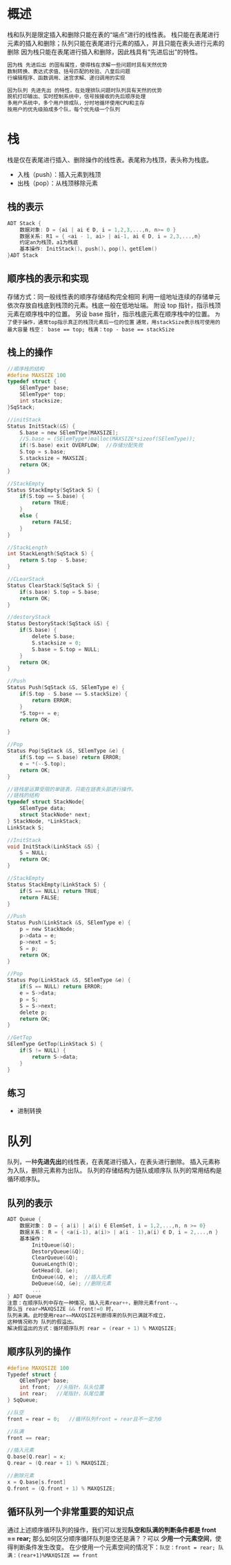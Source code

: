 # 概述
栈和队列是限定插入和删除只能在表的“端点”进行的线性表。
栈只能在表尾进行元素的插入和删除；队列只能在表尾进行元素的插入，并且只能在表头进行元素的删除
因为栈只能在表尾进行插入和删除，因此栈具有“先进后出”的特性。
```C
因为栈 先进后出 的固有属性，使得栈在求解一些问题时具有天然优势
数制转换、表达式求值、括号匹配的校验、八皇后问题
行编辑程序、函数调用、迷宫求解、递归调用的实现

因为队列 先进先出 的特性，在处理排队问题时队列具有天然的优势
脱机打印输出、实时控制系统中，信号按接收的先后顺序处理
多用户系统中，多个用户排成队，分时地循环使用CPU和主存
按用户的优先级拍成多个队，每个优先级一个队列
```

# 栈
栈是仅在表尾进行插入、删除操作的线性表。表尾称为栈顶，表头称为栈底。
- 入栈（push）：插入元素到栈顶
- 出栈（pop）：从栈顶移除元素

## 栈的表示
```C
ADT Stack {
    数据对象: D = {ai | ai ∈ D, i = 1,2,3,...,n, n>= 0 }
    数据关系: R1 = { <ai - 1, ai> | ai-1, ai ∈ D, i = 2,3,...,n}
    约定an为栈顶，a1为栈底
    基本操作: InitStack()、push()、pop()、getElem()
}ADT Stack
```

## 顺序栈的表示和实现
存储方式：同一般线性表的顺序存储结构完全相同
利用一组地址连续的存储单元依次存放自栈底到栈顶的元素。栈底一般在低地址端。
附设 top 指针，指示栈顶元素在顺序栈中的位置。
另设 base 指针，指示栈底元素在顺序栈中的位置。
`为了便于操作，通常top指示真正的栈顶元素后一位的位置`
`通常，用stackSize表示栈可使用的最大容量`
`栈空： base == top; 栈满：top - base == stackSize`

## 栈上的操作
```C
//顺序栈的结构
#define MAXSIZE 100
typedef struct {
    SElemType* base;
    SElemType* top;
    int stacksize;
}SqStack;

//initStack
Status InitStack(&S) {
    S.base = new SElemTYpe[MAXSIZE];
    //S.base = (SElemType*)malloc(MAXSIZE*sizeof(SElemType));
    if(!S.base) exit OVERFLOW;  //存储分配失败
    S.top = s.base;
    S.stacksize = MAXSIZE;
    return OK;
}

//StackEmpty
Status StackEmpty(SqStack S) {
    if(S.top == S.base) {
        return TRUE;
    }
    else {
        return FALSE;
    }
}

//StackLength
int StackLength(SqStack S) {
    return S.top - S.base;
}

//CLearStack
Status ClearStack(SqStack S) {
    if(s.base) S.top = S.base;
    return OK;
}

//destoryStack
Status DestoryStack(SqStack &S) {
    if(S.base) {
        delete S.base;
        S.stacksize = 0;
        S.base = S.top = NULL;
    }
    return OK;
}

//Push
Status Push(SqStack &S, SElemType e) {
    if(S.top - S.base == S.stackSize) {
        return ERROR;
    }
    *S.top++ = e;
    return OK;

}

//Pop
Status Pop(SqStack &S, SElemType &e) {
    if(S.top == S.base) return ERROR;
    e = *(--S.top);
    return OK;
}
```

```C
//链栈是运算受限的单链表，只能在链表头部进行操作。
//链栈的结构
typedef struct StackNode{
    SElemType data;
    struct StackNode* next;
} StackNode, *LinkStack;
LinkStack S;

//InitStack
void InitStack(LinkStack &S) {
    S = NULL;
    return OK;
}

//StackEmpty
Status StackEmpty(LinkStack S) {
    if(S == NULL) return TRUE;
    return FALSE;
}

//Push
Status Push(LinkStack &S, SElemType e) {
    p = new StackNode;
    p->data = e;
    p->next = S;
    S = p;
    return OK;
}

//Pop
Status Pop(LinkStack &S, SElemType &e) {
    if(S == NULL) return ERROR;
    e = S->data;
    p = S;
    S = S->next;
    delete p;
    return OK;
}

//GetTop
SElemType GetTop(LinkStack S) {
    if(S != NULL) {
        return S->data;
    }
}
```

## 练习
- 进制转换

# 队列
队列，一种**先进先出**的线性表，在表尾进行插入，在表头进行删除。
插入元素称为入队，删除元素称为出队。
队列的存储结构为链队或顺序队
队列的常用结构是循环顺序队。

## 队列的表示
```c
ADT Queue {
    数据对象： D = { a(i) | a(i) ∈ ElemSet, i = 1,2,...,n, n >= 0}
    数据关系： R = { <a(i-1), a(i)> | a(i - 1),a(i) ∈ D, i = 2,...,n }
    基本操作： 
        InitQueue(&Q);
        DestoryQueue(&Q);
        ClearQueue(&Q);
        QueueLength(Q);
        GetHead(Q, &e);
        EnQueue(&Q, e);  //插入元素
        DeQueue(&Q, &e); //删除元素
        ...
} ADT Queue
注意：在顺序队列中存在一种情况，插入元素rear++，删除元素front--。
那么当 rear=MAXQSIZE && front!=0 时，
队列未满。此时使用rear==MAXQSIZE判断得来的队列已满就不成立，
这种情况称为 队列的假溢出。
解决假溢出的方式：循环顺序队列 rear = (rear + 1) % MAXQSIZE;
```

## 顺序队列的操作
```c
#define MAXQSIZE 100
Typedef struct {
    QElemType* base;
    int front;  //头指针，队头位置
    int rear;   //尾指针，队尾位置
} SqQueue;

//队空
front = rear = 0;   //循环队列front = rear且不一定为0

//队满
front == rear;

//插入元素
Q.base[Q.rear] = x;
Q.rear = (Q.rear + 1) % MAXQSIZE;

//删除元素
x = Q.base[s.front]
Q.front = (Q.front + 1) % MAXQSIZE;
```

## 循环队列一个非常重要的知识点
通过上述顺序循环队列的操作，我们可以发现**队空和队满的判断条件都是 front == rear;**
那么如何区分顺序循环队列是空还是满？？可以 **少用一个元素空间**，使得判断条件发生改变。
在少使用一个元素空间的情况下：`队空：front = rear; 队满：(rear+1)%MAXQSIZE == front`
